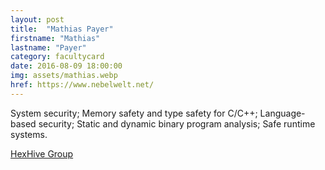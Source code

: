 ```yaml
---
layout: post
title:  "Mathias Payer"
firstname: "Mathias"
lastname: "Payer"
category: facultycard
date: 2016-08-09 18:00:00
img: assets/mathias.webp
href: https://www.nebelwelt.net/
---
```


System security;
Memory safety and type safety for C/C++;
Language-based security;
Static and dynamic binary program analysis;
Safe runtime systems.

[HexHive Group](https://hexhive.github.io/)
